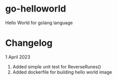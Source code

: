# go-helloworld
Hello World for golang language

# Changelog
1 April 2023
1. Added simple unit test for ReverseRunes()
2. Added dockerfile for building hello world image 